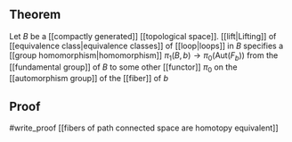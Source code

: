 ## Theorem
Let $B$ be a [[compactly generated]] [[topological space]]. [[lift|Lifting]] of [[equivalence class|equivalence classes]] of [[loop|loops]] in $B$ specifies a [[group homomorphism|homomorphism]] $\pi_1(B,b)\to \pi_0(\text{Aut}(F_b))$ from the [[fundamental group]] of $B$ to some other [[functor]] $\pi_0$ on the [[automorphism group]] of the [[fiber]] of $b$
## Proof
#write_proof [[fibers of path connected space are homotopy equivalent]]